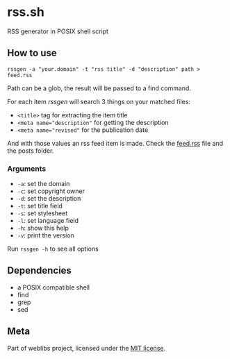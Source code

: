 # rss.sh

RSS generator in POSIX shell script


## How to use

```
rssgen -a "your.domain" -t "rss title" -d "description" path > feed.rss
```

Path can be a glob, the result will be passed to a find command.

For each item *rssgen* will search 3 things on your matched files:

- `<title>` tag for extracting the item title
- `<meta name="description"` for getting the description
- `<meta name="revised"` for the publication date

And with those values an rss feed item is made. Check the [feed.rss](feed.rss)
file and the posts folder.


### Arguments

- `-a`: set the domain
- `-c`: set copyright owner
- `-d`: set the description
- `-t`: set title field
- `-s`: set stylesheet
- `-l`: set language field
- `-h`: show this help
- `-v`: print the version

Run `rssgen -h` to see all options


## Dependencies

- a POSIX compatible shell
- find
- grep
- sed 


## Meta

Part of weblibs project, licensed under the [MIT license](LICENSE).
